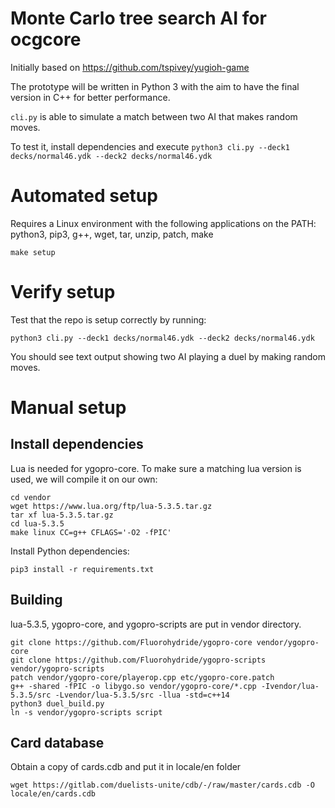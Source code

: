 # Monte Carlo tree search AI for ocgcore

Initially based on https://github.com/tspivey/yugioh-game

The prototype will be written in Python 3 with the aim to have the final version in C++ for better performance.

`cli.py` is able to simulate a match between two AI that makes random moves.

To test it, install dependencies and execute `python3 cli.py --deck1 decks/normal46.ydk --deck2 decks/normal46.ydk`

# Automated setup
Requires a Linux environment with the following applications on the PATH: python3, pip3, g++, wget, tar, unzip, patch, make
```
make setup
```

# Verify setup

Test that the repo is setup correctly by running:
```
python3 cli.py --deck1 decks/normal46.ydk --deck2 decks/normal46.ydk
```

You should see text output showing two AI playing a duel by making random moves.

# Manual setup

## Install dependencies
Lua is needed for ygopro-core. To make sure a matching lua version is used, we will compile it on our own:
```
cd vendor
wget https://www.lua.org/ftp/lua-5.3.5.tar.gz
tar xf lua-5.3.5.tar.gz
cd lua-5.3.5
make linux CC=g++ CFLAGS='-O2 -fPIC'
```

Install Python dependencies:
```
pip3 install -r requirements.txt
```

## Building

lua-5.3.5, ygopro-core, and ygopro-scripts are put in vendor directory.

```
git clone https://github.com/Fluorohydride/ygopro-core vendor/ygopro-core
git clone https://github.com/Fluorohydride/ygopro-scripts vendor/ygopro-scripts
patch vendor/ygopro-core/playerop.cpp etc/ygopro-core.patch
g++ -shared -fPIC -o libygo.so vendor/ygopro-core/*.cpp -Ivendor/lua-5.3.5/src -Lvendor/lua-5.3.5/src -llua -std=c++14
python3 duel_build.py
ln -s vendor/ygopro-scripts script
```

## Card database

Obtain a copy of cards.cdb and put it in locale/en folder

```
wget https://gitlab.com/duelists-unite/cdb/-/raw/master/cards.cdb -O locale/en/cards.cdb
```
